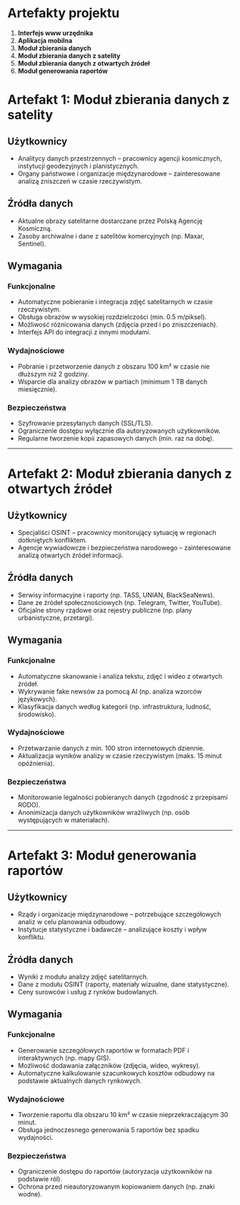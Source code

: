 # Artefakty projektu

1. **Interfejs www urzędnika**
2. **Aplikacja mobilna**
3. **Moduł zbierania danych**
4. **Moduł zbierania danych z satelity**
5. **Moduł zbierania danych z otwartych źródeł**
6. **Moduł generowania raportów**


# Artefakt 1: Moduł zbierania danych z satelity

## Użytkownicy
- Analitycy danych przestrzennych – pracownicy agencji kosmicznych, instytucji geodezyjnych i planistycznych.
- Organy państwowe i organizacje międzynarodowe – zainteresowane analizą zniszczeń w czasie rzeczywistym.

## Źródła danych
- Aktualne obrazy satelitarne dostarczane przez Polską Agencję Kosmiczną.
- Zasoby archiwalne i dane z satelitów komercyjnych (np. Maxar, Sentinel).

## Wymagania

### Funkcjonalne
- Automatyczne pobieranie i integracja zdjęć satelitarnych w czasie rzeczywistym.
- Obsługa obrazów w wysokiej rozdzielczości (min. 0.5 m/piksel).
- Możliwość różnicowania danych (zdjęcia przed i po zniszczeniach).
- Interfejs API do integracji z innymi modułami.

### Wydajnościowe
- Pobranie i przetworzenie danych z obszaru 100 km² w czasie nie dłuższym niż 2 godziny.
- Wsparcie dla analizy obrazów w partiach (minimum 1 TB danych miesięcznie).

### Bezpieczeństwa
- Szyfrowanie przesyłanych danych (SSL/TLS).
- Ograniczenie dostępu wyłącznie dla autoryzowanych użytkowników.
- Regularne tworzenie kopii zapasowych danych (min. raz na dobę).

---

# Artefakt 2: Moduł zbierania danych z otwartych źródeł

## Użytkownicy
- Specjaliści OSINT – pracownicy monitorujący sytuację w regionach dotkniętych konfliktem.
- Agencje wywiadowcze i bezpieczeństwa narodowego – zainteresowane analizą otwartych źródeł informacji.

## Źródła danych
- Serwisy informacyjne i raporty (np. TASS, UNIAN, BlackSeaNews).
- Dane ze źródeł społecznościowych (np. Telegram, Twitter, YouTube).
- Oficjalne strony rządowe oraz rejestry publiczne (np. plany urbanistyczne, przetargi).

## Wymagania

### Funkcjonalne
- Automatyczne skanowanie i analiza tekstu, zdjęć i wideo z otwartych źródeł.
- Wykrywanie fake newsów za pomocą AI (np. analiza wzorców językowych).
- Klasyfikacja danych według kategorii (np. infrastruktura, ludność, środowisko).

### Wydajnościowe
- Przetwarzanie danych z min. 100 stron internetowych dziennie.
- Aktualizacja wyników analizy w czasie rzeczywistym (maks. 15 minut opóźnienia).

### Bezpieczeństwa
- Monitorowanie legalności pobieranych danych (zgodność z przepisami RODO).
- Anonimizacja danych użytkowników wrażliwych (np. osób występujących w materiałach).

---

# Artefakt 3: Moduł generowania raportów

## Użytkownicy
- Rządy i organizacje międzynarodowe – potrzebujące szczegółowych analiz w celu planowania odbudowy.
- Instytucje statystyczne i badawcze – analizujące koszty i wpływ konfliktu.

## Źródła danych
- Wyniki z modułu analizy zdjęć satelitarnych.
- Dane z modułu OSINT (raporty, materiały wizualne, dane statystyczne).
- Ceny surowców i usług z rynków budowlanych.

## Wymagania

### Funkcjonalne
- Generowanie szczegółowych raportów w formatach PDF i interaktywnych (np. mapy GIS).
- Możliwość dodawania załączników (zdjęcia, wideo, wykresy).
- Automatyczne kalkulowanie szacunkowych kosztów odbudowy na podstawie aktualnych danych rynkowych.

### Wydajnościowe
- Tworzenie raportu dla obszaru 10 km² w czasie nieprzekraczającym 30 minut.
- Obsługa jednoczesnego generowania 5 raportów bez spadku wydajności.

### Bezpieczeństwa
- Ograniczenie dostępu do raportów (autoryzacja użytkowników na podstawie ról).
- Ochrona przed nieautoryzowanym kopiowaniem danych (np. znaki wodne).
